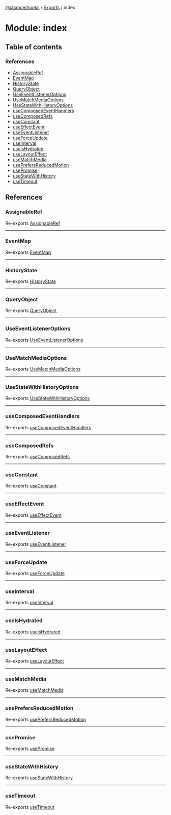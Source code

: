 [@chance/hooks](../README.md) / [Exports](../modules.md) / index

# Module: index

## Table of contents

### References

- [AssignableRef](index.md#assignableref)
- [EventMap](index.md#eventmap)
- [HistoryState](index.md#historystate)
- [QueryObject](index.md#queryobject)
- [UseEventListenerOptions](index.md#useeventlisteneroptions)
- [UseMatchMediaOptions](index.md#usematchmediaoptions)
- [UseStateWithHistoryOptions](index.md#usestatewithhistoryoptions)
- [useComposedEventHandlers](index.md#usecomposedeventhandlers)
- [useComposedRefs](index.md#usecomposedrefs)
- [useConstant](index.md#useconstant)
- [useEffectEvent](index.md#useeffectevent)
- [useEventListener](index.md#useeventlistener)
- [useForceUpdate](index.md#useforceupdate)
- [useInterval](index.md#useinterval)
- [useIsHydrated](index.md#useishydrated)
- [useLayoutEffect](index.md#uselayouteffect)
- [useMatchMedia](index.md#usematchmedia)
- [usePrefersReducedMotion](index.md#useprefersreducedmotion)
- [usePromise](index.md#usepromise)
- [useStateWithHistory](index.md#usestatewithhistory)
- [useTimeout](index.md#usetimeout)

## References

### AssignableRef

Re-exports [AssignableRef](use_composed_refs.md#assignableref)

___

### EventMap

Re-exports [EventMap](use_event_listener.md#eventmap)

___

### HistoryState

Re-exports [HistoryState](use_state_with_history.md#historystate)

___

### QueryObject

Re-exports [QueryObject](../interfaces/use_match_media.QueryObject.md)

___

### UseEventListenerOptions

Re-exports [UseEventListenerOptions](../interfaces/use_event_listener.UseEventListenerOptions.md)

___

### UseMatchMediaOptions

Re-exports [UseMatchMediaOptions](../interfaces/use_match_media.UseMatchMediaOptions.md)

___

### UseStateWithHistoryOptions

Re-exports [UseStateWithHistoryOptions](../interfaces/use_state_with_history.UseStateWithHistoryOptions.md)

___

### useComposedEventHandlers

Re-exports [useComposedEventHandlers](use_composed_event_handlers.md#usecomposedeventhandlers)

___

### useComposedRefs

Re-exports [useComposedRefs](use_composed_refs.md#usecomposedrefs)

___

### useConstant

Re-exports [useConstant](use_constant.md#useconstant)

___

### useEffectEvent

Re-exports [useEffectEvent](use_effect_event.md#useeffectevent)

___

### useEventListener

Re-exports [useEventListener](use_event_listener.md#useeventlistener)

___

### useForceUpdate

Re-exports [useForceUpdate](use_force_update.md#useforceupdate)

___

### useInterval

Re-exports [useInterval](use_interval.md#useinterval)

___

### useIsHydrated

Re-exports [useIsHydrated](use_is_hydrated.md#useishydrated)

___

### useLayoutEffect

Re-exports [useLayoutEffect](use_layout_effect.md#uselayouteffect)

___

### useMatchMedia

Re-exports [useMatchMedia](use_match_media.md#usematchmedia)

___

### usePrefersReducedMotion

Re-exports [usePrefersReducedMotion](use_prefers_reduced_motion.md#useprefersreducedmotion)

___

### usePromise

Re-exports [usePromise](use_promise.md#usepromise)

___

### useStateWithHistory

Re-exports [useStateWithHistory](use_state_with_history.md#usestatewithhistory)

___

### useTimeout

Re-exports [useTimeout](use_timeout.md#usetimeout)
